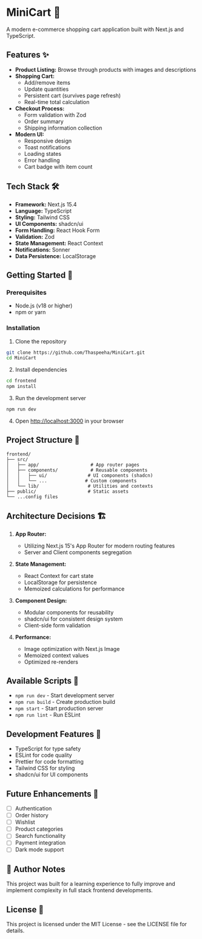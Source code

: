# MiniCart 🛒

A modern e-commerce shopping cart application built with Next.js and TypeScript.

## Features ✨

- **Product Listing:** Browse through products with images and descriptions
- **Shopping Cart:** 
  - Add/remove items
  - Update quantities
  - Persistent cart (survives page refresh)
  - Real-time total calculation
- **Checkout Process:**
  - Form validation with Zod
  - Order summary
  - Shipping information collection
- **Modern UI:**
  - Responsive design
  - Toast notifications
  - Loading states
  - Error handling
  - Cart badge with item count

## Tech Stack 🛠️

- **Framework:** Next.js 15.4
- **Language:** TypeScript
- **Styling:** Tailwind CSS
- **UI Components:** shadcn/ui
- **Form Handling:** React Hook Form
- **Validation:** Zod
- **State Management:** React Context
- **Notifications:** Sonner
- **Data Persistence:** LocalStorage

## Getting Started 🚀

### Prerequisites

- Node.js (v18 or higher)
- npm or yarn

### Installation

1. Clone the repository
```bash
git clone https://github.com/Thaspeeha/MiniCart.git
cd MiniCart
```

2. Install dependencies
```bash
cd frontend
npm install
```

3. Run the development server
```bash
npm run dev
```

4. Open [http://localhost:3000](http://localhost:3000) in your browser

## Project Structure 📁

```
frontend/
├── src/
│   ├── app/                   # App router pages
│   ├── components/            # Reusable components
│   │   ├── ui/               # UI components (shadcn)
│   │   └── ...              # Custom components
│   └── lib/                  # Utilities and contexts
├── public/                   # Static assets
└── ...config files
```

## Architecture Decisions 🏗️

1. **App Router:**
   - Utilizing Next.js 15's App Router for modern routing features
   - Server and Client components segregation

2. **State Management:**
   - React Context for cart state
   - LocalStorage for persistence
   - Memoized calculations for performance

3. **Component Design:**
   - Modular components for reusability
   - shadcn/ui for consistent design system
   - Client-side form validation

4. **Performance:**
   - Image optimization with Next.js Image
   - Memoized context values
   - Optimized re-renders

## Available Scripts 📜

- `npm run dev` - Start development server
- `npm run build` - Create production build
- `npm start` - Start production server
- `npm run lint` - Run ESLint

## Development Features 🔧

- TypeScript for type safety
- ESLint for code quality
- Prettier for code formatting
- Tailwind CSS for styling
- shadcn/ui for UI components

## Future Enhancements 🚀

- [ ] Authentication
- [ ] Order history
- [ ] Wishlist
- [ ] Product categories
- [ ] Search functionality
- [ ] Payment integration
- [ ] Dark mode support

## 📌 Author Notes

This project was built for a learning experience to fully improve and implement complexity in full stack frontend developments.

## License 📝

This project is licensed under the MIT License - see the LICENSE file for details.
